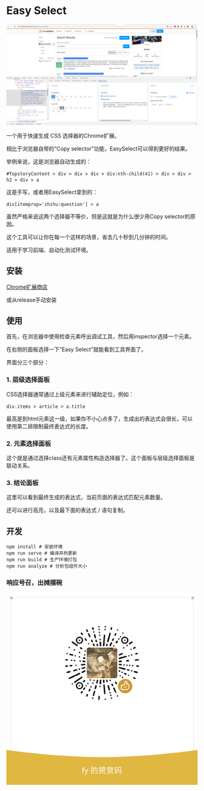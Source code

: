 # Easy Select

![](misc/example.png)

一个用于快速生成 CSS 选择器的Chrome扩展。

相比于浏览器自带的“Copy selector”功能，EasySelect可以得到更好的结果。

举例来说，这是浏览器自动生成的：

```
#TopstoryContent > div > div > div > div:nth-child(41) > div > div > h2 > div > a
```

这是手写，或者用EasySelect拿到的：

```
div[itemprop='zhihu:question'] > a
```

虽然严格来说这两个选择器不等价，但是这就是为什么很少用Copy selector的原因。

这个工具可以让你在每一个这样的场景，省去几十秒到几分钟的时间。

适用于学习前端、自动化测试环境。


## 安装

[Chrome扩展商店](https://chrome.google.com/webstore/detail/easy-select/emfpfmjldkffpibmfhdfmjdbkphccaom/related?hl=zh-CN)

或从release手动安装

## 使用


首先，在浏览器中使用检查元素呼出调试工具，然后用inspector选择一个元素。

在右侧的面板选择一下“Easy Select”就能看到工具界面了。

界面分三个部分：

### 1. 层级选择面板

CSS选择器通常通过上级元素来进行辅助定位，例如：

```
div.items > article > a.title
```

最高是到html元素这一级，如果你不小心点多了，生成出的表达式会很长，可以使用第二排限制最终表达式的长度。


### 2. 元素选择面板

这个就是通过选择class还有元素属性构造选择器了。这个面板与层级选择面板是联动关系。

### 3. 结论面板

这里可以看到最终生成的表达式，当前页面的表达式匹配元素数量。

还可以进行高亮，以及最下面的表达式 / 语句复制。


## 开发
```
npm install # 安装环境
npm run serve # 编译并热更新
npm run build # 生产环境打包
npm run analyze # 分析包组件大小
```

### 响应号召，出摊摆碗

![](misc/sponsor.png)
